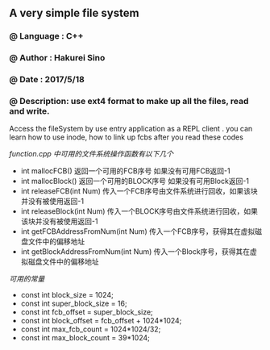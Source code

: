 ## A very simple file system 

### @ Language : C++
### @ Author : Hakurei Sino
### @ Date : 2017/5/18
### @ Description: use ext4 format to make up all the files, read and write.

Access the fileSystem by use entry application as a REPL client .
you can learn how to use inode, how to link up fcbs after you read these codes

*function.cpp 中可用的文件系统操作函数有以下几个*

+ int mallocFCB()  返回一个可用的FCB序号 如果没有可用FCB返回-1
+ int mallocBlock() 返回一个可用的BLOCK序号 如果没有可用Block返回-1
+ int releaseFCB(int Num)  传入一个FCB序号由文件系统进行回收，如果该块并没有被使用返回-1
+ int releaseBlock(int Num) 传入一个BLOCK序号由文件系统进行回收，如果该块并没有被使用返回-1
+ int getFCBAddressFromNum(int Num) 传入一个FCB序号，获得其在虚拟磁盘文件中的偏移地址
+ int getBlockAddressFromNum(int Num) 传入一个Block序号，获得其在虚拟磁盘文件中的偏移地址

*可用的常量*

+ const int block_size = 1024;
+ const int super_block_size = 16;
+ const int fcb_offset = super_block_size;
+ const int block_offset = fcb_offset + 1024*1024;
+ const int max_fcb_count = 1024*1024/32;
+ const int max_block_count = 39*1024;
